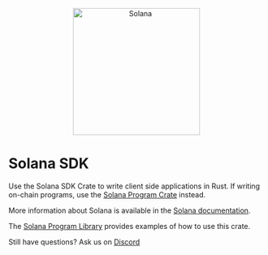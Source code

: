 <p align="center">
  <a href="https://solana.com">
    <img alt="Solana" src="https://i.imgur.com/IKyzQ6T.png" width="250" />
  </a>
</p>

# Solana SDK

Use the Solana SDK Crate to write client side applications in Rust.  If writing on-chain programs, use the [Solana Program Crate](https://crates.io/crates/solana-program) instead.

More information about Solana is available in the [Solana documentation](https://docs.solana.com/).

The [Solana Program Library](https://github.com/kindtek/solana-program-library) provides examples of how to use this crate.

Still have questions?  Ask us on [Discord](https://discordapp.com/invite/pquxPsq)
